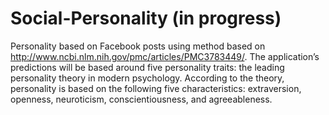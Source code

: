 Social-Personality (in progress)
=================================

Personality based on Facebook posts using method based on http://www.ncbi.nlm.nih.gov/pmc/articles/PMC3783449/. The application’s predictions will be based around five personality traits: the leading personality theory in modern psychology. According to the theory, personality is based on the following five characteristics: extraversion, openness, neuroticism, conscientiousness, and agreeableness.
